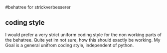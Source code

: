#behatree for strickverbesserer
## coding style
I would prefer a very strict uniform coding style for the non working parts 
of the behatree.
Quite yet im not sure, how this should exactly be working.
My Goal is a general unifrom coding style, independent of python.

